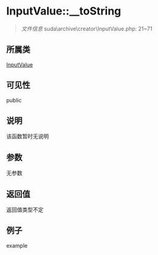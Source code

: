# InputValue::__toString

> *文件信息* suda\archive\creator\InputValue.php: 21~71
## 所属类 

[InputValue](../InputValue.md)

## 可见性

  public  
## 说明

该函数暂时无说明

## 参数

无参数

## 返回值
返回值类型不定

## 例子

example